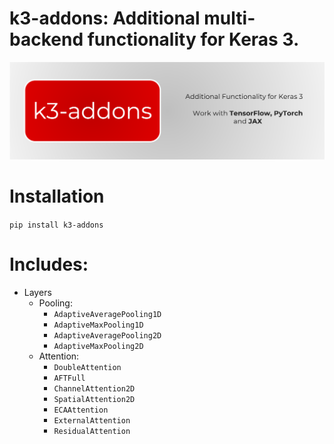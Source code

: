# k3-addons: Additional multi-backend functionality for Keras 3.
![Logo](.assets/k-addons.png)

# Installation

`pip install k3-addons`

# Includes:
- Layers
    - Pooling:
        - `AdaptiveAveragePooling1D`
        - `AdaptiveMaxPooling1D`
        - `AdaptiveAveragePooling2D`
        - `AdaptiveMaxPooling2D`
    - Attention:
        - `DoubleAttention`
        - `AFTFull`
        - `ChannelAttention2D`
        - `SpatialAttention2D`
        - `ECAAttention`
        - `ExternalAttention`
        - `ResidualAttention`